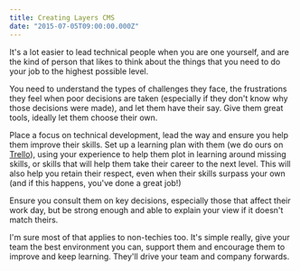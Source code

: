 ```yaml
---
title: Creating Layers CMS
date: "2015-07-05T09:00:00.000Z"
---
```


It's a lot easier to lead technical people when you are one yourself, and are the kind of person that likes to think about the things that you need to do your job to the highest possible level.

You need to understand the types of challenges they face, the frustrations they feel when poor decisions are taken (especially if they don't know why those decisions were made), and let them have their say. Give them great tools, ideally let them choose their own.

Place a focus on technical development, lead the way and ensure you help them improve their skills. Set up a learning plan with them (we do ours on [Trello](http://www.trello.com)), using your experience to help them plot in learning around missing skills, or skills that will help them take their career to the next level. This will also help you retain their respect, even when their skills surpass your own (and if this happens, you've done a great job!)

Ensure you consult them on key decisions, especially those that affect their work day, but be strong enough and able to explain your view if it doesn't match theirs.

I'm sure most of that applies to non-techies too. It's simple really, give your team the best environment you can, support them and encourage them to improve and keep learning. They'll drive your team and company forwards.
